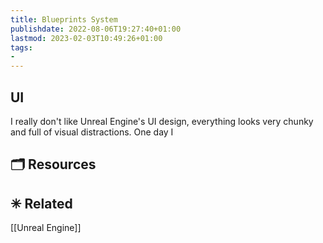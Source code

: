 ```yaml
---
title: Blueprints System
publishdate: 2022-08-06T19:27:40+01:00
lastmod: 2023-02-03T10:49:26+01:00
tags: 
- 
---
```










## UI



I really don't like Unreal Engine's UI design, everything looks very chunky and full of visual distractions. One day I 





## 🗂 Resources 







## ✳ Related 



[[Unreal Engine]]





